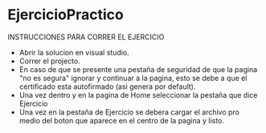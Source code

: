 # EjercicioPractico

INSTRUCCIONES PARA CORRER EL EJERCICIO

- Abrir la solucion en visual studio.
- Correr el projecto.
- En caso de que se presente una pestaña de seguridad de que la pagina "no es segura" ignorar y continuar a la pagina,
  esto se debe a que el certificado esta autofirmado (asi genera por default).
- Una vez dentro y en la pagina de Home seleccionar la pestaña que dice Ejercicio
- Una vez en la pestaña de Ejercicio se debera cargar el archivo pro medio del boton que aparece en el centro de la pagina y listo.

